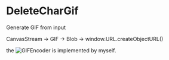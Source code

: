 # DeleteCharGif

Generate GIF from input

CanvasStream -> GIF -> Blob -> window.URL.createObjectURL()

the ![GIFEncoder](https://github.com/lyh-ADT/jsgif) is implemented by myself.
